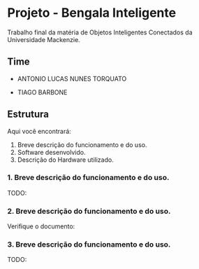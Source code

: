 # Projeto - Bengala Inteligente

Trabalho final da matéria de Objetos Inteligentes Conectados da Universidade Mackenzie.

## Time

- ANTONIO LUCAS NUNES TORQUATO

- TIAGO BARBONE

## Estrutura

Aqui você encontrará:

1. Breve descrição do funcionamento e do uso.
2. Software desenvolvido.
3. Descrição do Hardware utilizado.

### 1. Breve descrição do funcionamento e do uso.

TODO:

### 2. Breve descrição do funcionamento e do uso.

Verifique o documento:

### 3. Breve descrição do funcionamento e do uso.

TODO:



